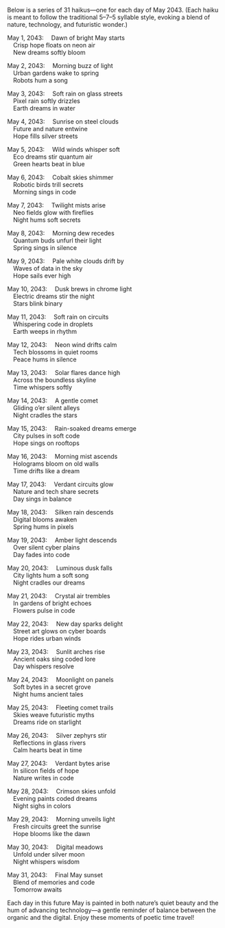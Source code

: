 Below is a series of 31 haikus—one for each day of May 2043. (Each haiku is meant to follow the traditional 5–7–5 syllable style, evoking a blend of nature, technology, and futuristic wonder.)

May 1, 2043:
 Dawn of bright May starts  
 Crisp hope floats on neon air  
 New dreams softly bloom

May 2, 2043:
 Morning buzz of light  
 Urban gardens wake to spring  
 Robots hum a song

May 3, 2043:
 Soft rain on glass streets  
 Pixel rain softly drizzles  
 Earth dreams in water

May 4, 2043:
 Sunrise on steel clouds  
 Future and nature entwine  
 Hope fills silver streets

May 5, 2043:
 Wild winds whisper soft  
 Eco dreams stir quantum air  
 Green hearts beat in blue

May 6, 2043:
 Cobalt skies shimmer  
 Robotic birds trill secrets  
 Morning sings in code

May 7, 2043:
 Twilight mists arise  
 Neo fields glow with fireflies  
 Night hums soft secrets

May 8, 2043:
 Morning dew recedes  
 Quantum buds unfurl their light  
 Spring sings in silence

May 9, 2043:
 Pale white clouds drift by  
 Waves of data in the sky  
 Hope sails ever high

May 10, 2043:
 Dusk brews in chrome light  
 Electric dreams stir the night  
 Stars blink binary

May 11, 2043:
 Soft rain on circuits  
 Whispering code in droplets  
 Earth weeps in rhythm

May 12, 2043:
 Neon wind drifts calm  
 Tech blossoms in quiet rooms  
 Peace hums in silence

May 13, 2043:
 Solar flares dance high  
 Across the boundless skyline  
 Time whispers softly

May 14, 2043:
 A gentle comet  
 Gliding o’er silent alleys  
 Night cradles the stars

May 15, 2043:
 Rain-soaked dreams emerge  
 City pulses in soft code  
 Hope sings on rooftops

May 16, 2043:
 Morning mist ascends  
 Holograms bloom on old walls  
 Time drifts like a dream

May 17, 2043:
 Verdant circuits glow  
 Nature and tech share secrets  
 Day sings in balance

May 18, 2043:
 Silken rain descends  
 Digital blooms awaken  
 Spring hums in pixels

May 19, 2043:
 Amber light descends  
 Over silent cyber plains  
 Day fades into code

May 20, 2043:
 Luminous dusk falls  
 City lights hum a soft song  
 Night cradles our dreams

May 21, 2043:
 Crystal air trembles  
 In gardens of bright echoes  
 Flowers pulse in code

May 22, 2043:
 New day sparks delight  
 Street art glows on cyber boards  
 Hope rides urban winds

May 23, 2043:
 Sunlit arches rise  
 Ancient oaks sing coded lore  
 Day whispers resolve

May 24, 2043:
 Moonlight on panels  
 Soft bytes in a secret grove  
 Night hums ancient tales

May 25, 2043:
 Fleeting comet trails  
 Skies weave futuristic myths  
 Dreams ride on starlight

May 26, 2043:
 Silver zephyrs stir  
 Reflections in glass rivers  
 Calm hearts beat in time

May 27, 2043:
 Verdant bytes arise  
 In silicon fields of hope  
 Nature writes in code

May 28, 2043:
 Crimson skies unfold  
 Evening paints coded dreams  
 Night sighs in colors

May 29, 2043:
 Morning unveils light  
 Fresh circuits greet the sunrise  
 Hope blooms like the dawn

May 30, 2043:
 Digital meadows  
 Unfold under silver moon  
 Night whispers wisdom

May 31, 2043:
 Final May sunset  
 Blend of memories and code  
 Tomorrow awaits

Each day in this future May is painted in both nature’s quiet beauty and the hum of advancing technology—a gentle reminder of balance between the organic and the digital. Enjoy these moments of poetic time travel!
